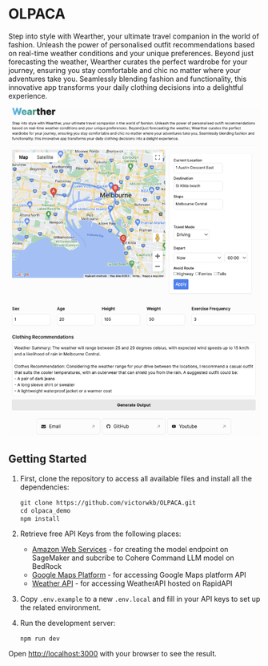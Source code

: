 # OLPACA

Step into style with Wearther, your ultimate travel companion in the world of fashion. Unleash the power of personalised outfit recommendations based on real-time weather conditions and your unique preferences. Beyond just forecasting the weather, Wearther curates the perfect wardrobe for your journey, ensuring you stay comfortable and chic no matter where your adventures take you. Seamlessly blending fashion and functionality, this innovative app transforms your daily clothing decisions into a delightful experience.

<p align="center">
    <img src="image/Website Screenshot.png" alt="Website Screenshot" width="600">
 </p>

## Getting Started

1. First, clone the repository to access all available files and install all the dependencies:
    ```
    git clone https://github.com/victorwkb/OLPACA.git
    cd olpaca_demo
    npm install 
    ```

2. Retrieve free API Keys from the following places:
    -  [Amazon Web Services](https://docs.aws.amazon.com/IAM/latest/UserGuide/security-creds.html) - for creating the model endpoint on SageMaker and subcribe to Cohere Command LLM model on BedRock
    - [Google Maps Platform](https://developers.google.com/maps/documentation/javascript/get-api-key) - for accessing Google Maps platform API
    - [Weather API](https://rapidapi.com/weatherapi/api/weatherapi-com?fbclid=IwAR0_sKXGpKDDypw-OpITXU_jeCFDlpy1r0EkWlBga5eJjOdcZU5K1IyETdM) - for accessing WeatherAPI hosted on RapidAPI

3. Copy `.env.example` to a new `.env.local` and fill in your API keys to set up the related environment.

4. Run the development server:

    ```bash
    npm run dev
    ```

Open [http://localhost:3000](http://localhost:3000) with your browser to see the result.
